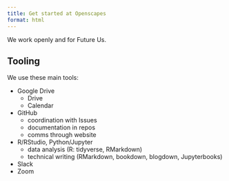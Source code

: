 ```yaml
---
title: Get started at Openscapes
format: html
---
```


We work openly and for Future Us.

## Tooling

We use these main tools: 

- Google Drive
  - Drive
  - Calendar
- GitHub
  - coordination with Issues
  - documentation in repos
  - comms through website 
- R/RStudio, Python/Jupyter
  - data analysis (R: tidyverse, RMarkdown)
  - technical writing (RMarkdown, bookdown, blogdown, Jupyterbooks)
- Slack
- Zoom
